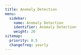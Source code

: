 ```yaml
---
title: Anomaly Detection
menu:
  sidebar:
    name: Anomaly Detection
    identifier: Anomaly Detection
    weight: 20
sitemap:
  priority: 0.5 
  changefreq: yearly
---
```

